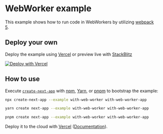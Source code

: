 # WebWorker example

This example shows how to run code in WebWorkers by utilizing [webpack 5](https://nextjs.org/docs/messages/webpack5).

## Deploy your own

Deploy the example using [Vercel](https://vercel.com/) or preview live with [StackBlitz](https://stackblitz.com/github/vercel/next.js/tree/canary/examples/with-web-worker)

[![Deploy with Vercel](https://vercel.com/button)](https://vercel.com/new/clone?repository-url=https://github.com/vercel/next.js/tree/canary/examples/with-web-worker&project-name=with-web-worker&repository-name=with-web-worker)

## How to use

Execute [`create-next-app`](https://github.com/vercel/next.js/tree/canary/packages/create-next-app) with [npm](https://docs.npmjs.com/cli/init), [Yarn](https://yarnpkg.com/lang/en/docs/cli/create/), or [pnpm](https://pnpm.io) to bootstrap the example:

```bash
npx create-next-app --example with-web-worker with-web-worker-app
```

```bash
yarn create next-app --example with-web-worker with-web-worker-app
```

```bash
pnpm create next-app --example with-web-worker with-web-worker-app
```

Deploy it to the cloud with [Vercel](https://vercel.com/new?utm_source=github&utm_medium=readme&utm_campaign=next-example) ([Documentation](https://nextjs.org/docs/deployment)).
